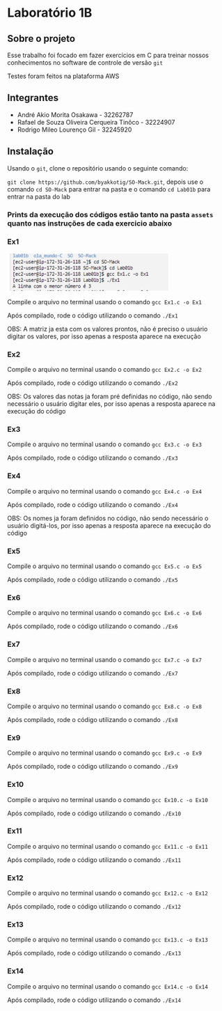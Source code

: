 # Laboratório 1B

## Sobre o projeto

Esse trabalho foi focado em fazer exercícios em C para treinar nossos conhecimentos no software de controle de versão `git`

Testes foram feitos na plataforma AWS

## Integrantes

- André Akio Morita Osakawa - 32262787
- Rafael de Souza Oliveira Cerqueira Tinôco - 32224907
- Rodrigo Mileo Lourenço Gil - 32245920

## Instalação

Usando o `git`, clone o repositório usando o seguinte comando:

`git clone https://github.com/byakkotig/SO-Mack.git`, depois use o comando `cd SO-Mack` para entrar na pasta e o comando `cd Lab01b` para entrar na pasta do lab

### Prints da execução dos códigos estão tanto na pasta `assets` quanto nas instruções de cada exercicio abaixo

### Ex1 

![alt](/Lab01b/assets/Ex1.png)

Compile o arquivo no terminal usando o comando `gcc Ex1.c -o Ex1`

Após compilado, rode o código utilizando o comando `./Ex1`

OBS: A matriz ja esta com os valores prontos, não é preciso o usuário digitar os valores, por isso apenas a resposta aparece na execução

### Ex2 

Compile o arquivo no terminal usando o comando `gcc Ex2.c -o Ex2`

Após compilado, rode o código utilizando o comando `./Ex2`

OBS: Os valores das notas ja foram pré definidas no código, não sendo necessário o usuário digitar eles, por isso apenas a resposta aparece na execução do código

### Ex3

Compile o arquivo no terminal usando o comando `gcc Ex3.c -o Ex3`

Após compilado, rode o código utilizando o comando `./Ex3`

### Ex4

Compile o arquivo no terminal usando o comando `gcc Ex4.c -o Ex4`

Após compilado, rode o código utilizando o comando `./Ex4`

OBS: Os nomes ja foram definidos no código, não sendo necessário o usuário digitá-los, por isso apenas a resposta aparece na execução do código

### Ex5

Compile o arquivo no terminal usando o comando `gcc Ex5.c -o Ex5`

Após compilado, rode o código utilizando o comando `./Ex5`

### Ex6

Compile o arquivo no terminal usando o comando `gcc Ex6.c -o Ex6`

Após compilado, rode o código utilizando o comando `./Ex6`

### Ex7

Compile o arquivo no terminal usando o comando `gcc Ex7.c -o Ex7`

Após compilado, rode o código utilizando o comando `./Ex7`

### Ex8

Compile o arquivo no terminal usando o comando `gcc Ex8.c -o Ex8`

Após compilado, rode o código utilizando o comando `./Ex8`

### Ex9

Compile o arquivo no terminal usando o comando `gcc Ex9.c -o Ex9`

Após compilado, rode o código utilizando o comando `./Ex9`

### Ex10

Compile o arquivo no terminal usando o comando `gcc Ex10.c -o Ex10`

Após compilado, rode o código utilizando o comando `./Ex10`

### Ex11

Compile o arquivo no terminal usando o comando `gcc Ex11.c -o Ex11`

Após compilado, rode o código utilizando o comando `./Ex11`

### Ex12

Compile o arquivo no terminal usando o comando `gcc Ex12.c -o Ex12`

Após compilado, rode o código utilizando o comando `./Ex12`

### Ex13

Compile o arquivo no terminal usando o comando `gcc Ex13.c -o Ex13`

Após compilado, rode o código utilizando o comando `./Ex13`

### Ex14

Compile o arquivo no terminal usando o comando `gcc Ex14.c -o Ex14`

Após compilado, rode o código utilizando o comando `./Ex14`